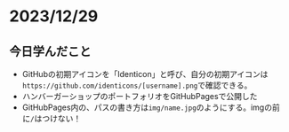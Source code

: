 # 2023/12/29
## 今日学んだこと
- GitHubの初期アイコンを「Identicon」と呼び、自分の初期アイコンは`https://github.com/identicons/[username].png`で確認できる。
- ハンバーガーショップのポートフォリオをGitHubPagesで公開した
- GitHubPages内の、パスの書き方は`img/name.jpg`のようにする。imgの前に`/`はつけない！
